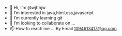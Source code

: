 - 👋 Hi, I’m @wjhhjw
- 👀 I’m interested in java,html,css,javascript
- 🌱 I’m currently learning git
- 💞️ I’m looking to collaborate on ...
- 📫 How to reach me ...     By Email 1094613417@qq.com

<!---
wjhhjw/wjhhjw is a ✨ special ✨ repository because its `README.md` (this file) appears on your GitHub profile.
You can click the Preview link to take a look at your changes.
--->
